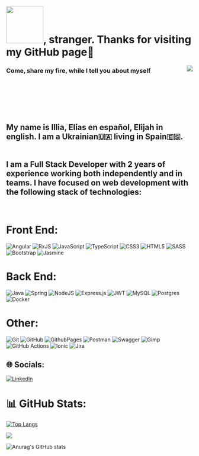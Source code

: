 # <img src="https://media.giphy.com/media/ymwg2hvAKuuuiDN1x3/giphy.gif" width="100" />, stranger. Thanks for visiting my GitHub page🤩<br>

<img src="https://media.giphy.com/media/v1.Y2lkPTc5MGI3NjExdDh0Z2c1ZXF6N2NneXZyaXYxYWxodDd2NWNlOTFiOHB0OWRyYm1oOSZlcD12MV9pbnRlcm5hbF9naWZfYnlfaWQmY3Q9Zw/13HgwGsXF0aiGY/giphy.gif" align="right">

### Come, share my fire, while I tell you about myself


<br><br><br><br><br>

## My name is Illia, Elías en español, Elijah in english. I am a Ukrainian🇺🇦 living in Spain🇪🇸.<br><br><br>I am a **Full Stack Developer** with 2 years of experience working both independently and in teams. I have focused on web development with the following stack of technologies:
<br>

# Front End:

![Angular](https://img.shields.io/badge/angular-%23DD0031.svg?style=plastic&logo=angular&logoColor=white)
![RxJS](https://img.shields.io/badge/rxjs-%23B7178C.svg?style=plastic&logo=reactivex&logoColor=white) ![JavaScript](https://img.shields.io/badge/javascript-%23323330.svg?style=plastic&logo=javascript&logoColor=%23F7DF1E) ![TypeScript](https://img.shields.io/badge/typescript-%23007ACC.svg?style=plastic&logo=typescript&logoColor=white) ![CSS3](https://img.shields.io/badge/css3-%231572B6.svg?style=plastic&logo=css3&logoColor=white) ![HTML5](https://img.shields.io/badge/html5-%23E34F26.svg?style=plastic&logo=html5&logoColor=white) ![SASS](https://img.shields.io/badge/SASS-hotpink.svg?style=plastic&logo=SASS&logoColor=white) ![Bootstrap](https://img.shields.io/badge/bootstrap-%238511FA.svg?style=plastic&logo=bootstrap&logoColor=white) ![Jasmine](https://img.shields.io/badge/jasmine-%238A4182.svg?style=plastic&logo=jasmine&logoColor=white)

# Back End:

 ![Java](https://img.shields.io/badge/java-%23ED8B00.svg?style=plastic&logo=openjdk&logoColor=white)  ![Spring](https://img.shields.io/badge/spring-%236DB33F.svg?style=plastic&logo=spring&logoColor=white)  ![NodeJS](https://img.shields.io/badge/node.js-6DA55F?style=plastic&logo=node.js&logoColor=white)  ![Express.js](https://img.shields.io/badge/express.js-%23404d59.svg?style=plastic&logo=express&logoColor=%2361DAFB)   ![JWT](https://img.shields.io/badge/JWT-black?style=plastic&logo=JSON%20web%20tokens)     ![MySQL](https://img.shields.io/badge/mysql-4479A1.svg?style=plastic&logo=mysql&logoColor=white) ![Postgres](https://img.shields.io/badge/postgres-%23316192.svg?style=plastic&logo=postgresql&logoColor=white)  ![Docker](https://img.shields.io/badge/docker-%230db7ed.svg?style=plastic&logo=docker&logoColor=white) 

# Other:

![Git](https://img.shields.io/badge/git-%23F05033.svg?style=plastic&logo=git&logoColor=white) ![GitHub](https://img.shields.io/badge/github-%23121011.svg?style=plastic&logo=github&logoColor=white)  ![GithubPages](https://img.shields.io/badge/github%20pages-121013?style=plastic&logo=github&logoColor=white) ![Postman](https://img.shields.io/badge/Postman-FF6C37?style=plastic&logo=postman&logoColor=white) ![Swagger](https://img.shields.io/badge/-Swagger-%23Clojure?style=plastic&logo=swagger&logoColor=white) ![Gimp](https://img.shields.io/badge/Gimp-657D8B?style=plastic&logo=gimp&logoColor=FFFFFF) ![GitHub Actions](https://img.shields.io/badge/github%20actions-%232671E5.svg?style=plastic&logo=githubactions&logoColor=white) ![Ionic](https://img.shields.io/badge/Ionic-%233880FF.svg?style=plastic&logo=Ionic&logoColor=white) ![Jira](https://img.shields.io/badge/jira-%230A0FFF.svg?style=plastic&logo=jira&logoColor=white) 

## 🌐 Socials:
[![LinkedIn](https://img.shields.io/badge/LinkedIn-%230077B5.svg?logo=linkedin&logoColor=white)](https://www.linkedin.com/in/illia-hulenko/) 

# 📊 GitHub Stats:
[![Top Langs](https://github-readme-stats.vercel.app/api/top-langs/?username=illiahulenko&layout=pie)](https://github.com/anuraghazra/github-readme-stats)

<picture>
  <source
    srcset="https://github-readme-stats.vercel.app/api?username=illiahulenko&show_icons=true&theme=dark"
    media="(prefers-color-scheme: dracula)"
  />
  <source
    srcset="https://github-readme-stats.vercel.app/api?username=illiahulenko&show_icons=true"
    media="(prefers-color-scheme: light), (prefers-color-scheme: no-preference)"
  />
  <img src="https://github-readme-stats.vercel.app/api?username=illiahulenko&show_icons=true" />
</picture>

![Anurag's GitHub stats](https://github-readme-stats.vercel.app/api?username=anuraghazra&show_icons=true&theme=merko)

